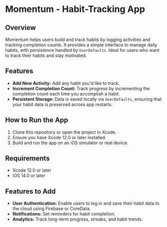 # **Momentum - Habit-Tracking App**

## **Overview**
Momentum helps users build and track habits by logging activities and tracking completion counts. It provides a simple interface to manage daily habits, with persistence handled by `UserDefaults`. Ideal for users who want to track their habits and stay motivated.

## **Features**

- **Add New Activity:** Add any habit you'd like to track.
- **Increment Completion Count:** Track progress by incrementing the completion count each time you accomplish a habit.
- **Persistent Storage:** Data is saved locally via `UserDefaults`, ensuring that your habit data is preserved across app restarts.

## **How to Run the App**

1. Clone this repository or open the project in Xcode.
2. Ensure you have Xcode 12.0 or later installed.
3. Build and run the app on an iOS simulator or real device.

## **Requirements**

- Xcode 12.0 or later
- iOS 14.0 or later

## **Features to Add**

- **User Authentication:** Enable users to log in and save their habit data to the cloud using Firebase or CoreData.
- **Notifications:** Set reminders for habit completion.
- **Analytics:** Track long-term progress, streaks, and habit trends.
